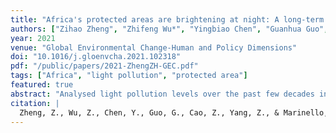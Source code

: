 ```yaml
---
title: "Africa's protected areas are brightening at night: A long-term light pollution monitor based on nighttime light imagery"
authors: ["Zihao Zheng", "Zhifeng Wu*", "Yingbiao Chen", "Guanhua Guo","Zheng Cao","Zhiwei Yang","Francesco Marinello*"]
year: 2021
venue: "Global Environmental Change-Human and Policy Dimensions"
doi: "10.1016/j.gloenvcha.2021.102318"
pdf: "/public/papers/2021-ZhengZH-GEC.pdf"
tags: ["Africa", "light pollution", "protected area"]
featured: true
abstract: "Analysed light pollution levels over the past few decades in nearly 3,000 protected areas across Africa"
citation: |
  Zheng, Z., Wu, Z., Chen, Y., Guo, G., Cao, Z., Yang, Z., & Marinello, F. (2021). Africa's protected areas are brightening at night: A long-term light pollution monitor based on nighttime light imagery. Global Environmental Change, 69, 102318.
---
```

